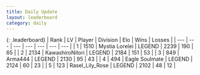 ```yaml
---
title: Daily Update
layout: leaderboard
category: daily
---
```


{: .leaderboard}
| Rank | LV | Player | Division | Elo | Wins | Losses |
| --- | --- | --- | --- | --- | --- | --- |
| <span data-change="0">1</span> | 1510 | <span title="ID: 315148">Mystia Lorelei</span> | LEGEND | <span data-change="40">2239</span> | <span data-change="12">190</span> | <span data-change="1">65</span> |
| <span data-change="1">2</span> | 2134 | <span title="ID: 164871">KawashiroNitori</span> | LEGEND | <span data-change="56">2184</span> | <span data-change="26">151</span> | <span data-change="8">53</span> |
| <span data-change="-1">3</span> | 849 | <span title="ID: 1034">Arma444</span> | LEGEND | <span data-change="0">2130</span> | <span data-change="0">95</span> | <span data-change="0">43</span> |
| <span data-change="1">4</span> | 494 | <span title="ID: 512212">Eagle Soulmate</span> | LEGEND | <span data-change="31">2124</span> | <span data-change="10">60</span> | <span data-change="3">23</span> |
| <span data-change="18">5</span> | 123 | <span title="ID: 400903">Rasel_Lily_Rose</span> | LEGEND | <span data-change="78">2102</span> | <span data-change="16">48</span> | <span data-change="4">12</span> |